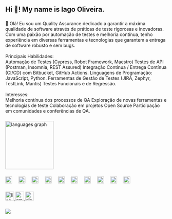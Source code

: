 <h2 align="left">Hi 👋! My name is Iago Oliveira.</h2>

###

<p align="left">👋 Olá! Eu sou um Quality Assurance dedicado a garantir a máxima qualidade de software através de práticas de teste rigorosas e inovadoras. Com uma paixão por automação de testes e melhoria contínua, tenho experiência em diversas ferramentas e tecnologias que garantem a entrega de software robusto e sem bugs.<br><br>Principais Habilidades:<br>Automação de Testes (Cypress, Robot Framework, Maestro) Testes de API (Postman, Insomnia, REST Assured) Integração Contínua / Entrega Contínua (CI/CD) com Bitbucket, GitHub Actions. Linguagens de Programação: JavaScript, Python. Ferramentas de Gestão de Testes (JIRA, Zephyr, TestLink, Mantis) Testes Funcionais e de Regressão.<br><br>Interesses:<br>Melhoria contínua dos processos de QA Exploração de novas ferramentas e tecnologias de teste Colaboração em projetos Open Source Participação em comunidades e conferências de QA.</p>

###

<div align="left">
  <img src="https://github-readme-stats.vercel.app/api/top-langs?username=iagoGii&locale=en&hide_title=false&layout=compact&card_width=320&langs_count=5&theme=dracula&hide_border=false" height="150" alt="languages graph"  />
</div>

###

<div align="left">
  <img src="https://cdn.jsdelivr.net/gh/devicons/devicon/icons/javascript/javascript-original.svg" height="21" alt="javascript logo"  />
  <img width="12" />
  <img src="https://cdn.jsdelivr.net/gh/devicons/devicon/icons/html5/html5-original.svg" height="21" alt="html5 logo"  />
  <img width="12" />
  <img src="https://cdn.jsdelivr.net/gh/devicons/devicon/icons/css3/css3-original.svg" height="21" alt="css3 logo"  />
  <img width="12" />
  <img src="https://cdn.jsdelivr.net/gh/devicons/devicon/icons/typescript/typescript-original.svg" height="21" alt="typescript logo"  />
  <img width="12" />
  <img src="https://cdn.jsdelivr.net/gh/devicons/devicon/icons/selenium/selenium-original.svg" height="21" alt="selenium logo"  />
  <img width="12" />
  <img src="https://cdn.jsdelivr.net/gh/devicons/devicon/icons/cucumber/cucumber-plain.svg" height="21" alt="cucumber logo"  />
  <img width="12" />
  <img src="https://cdn.jsdelivr.net/gh/devicons/devicon/icons/grafana/grafana-original.svg" height="21" alt="grafana logo"  />
  <img width="12" />
  <img src="https://cdn.jsdelivr.net/gh/devicons/devicon/icons/azure/azure-original.svg" height="21" alt="azure logo"  />
  <img width="12" />
  <img src="https://cdn.jsdelivr.net/gh/devicons/devicon/icons/bitbucket/bitbucket-original.svg" height="21" alt="bitbucket logo"  />
  <img width="12" />
  <img src="https://cdn.jsdelivr.net/gh/devicons/devicon/icons/confluence/confluence-original.svg" height="21" alt="confluence logo"  />
</div>

###

<div align="left">
  <a href="https://www.linkedin.com/in/iago-guedess/" target="_blank">
  <img src="https://img.shields.io/static/v1?message=LinkedIn&logo=linkedin&label=&color=0077B5&logoColor=white&labelColor=&style=flat" height="27" alt="linkedin logo"/>
  </a>

  <a href="mailto:iagooliz@hotmail.com">
  <img src="https://img.shields.io/static/v1?message=Gmail&logo=gmail&label=&color=D14836&logoColor=white&labelColor=&style=flat" height="27" alt="gmail logo"  />
  </a>

  <a href="https://discord.com/users/iagooliveira_" target="_blank">
  <img src="https://img.shields.io/static/v1?message=Discord&logo=discord&label=&color=7289DA&logoColor=white&labelColor=&style=flat" height="27" alt="discord logo"  />

</div>

###

<img align="left" src="https://profile-counter.glitch.me/iagoGii/count.svg?"  />

###


